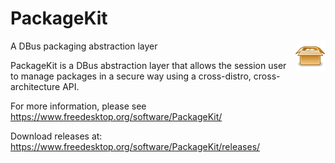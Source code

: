 PackageKit
==========
<img align="right" src="docs/html/img/packagekit.png">

A DBus packaging abstraction layer

PackageKit is a DBus abstraction layer that allows the session user to manage
packages in a secure way using a cross-distro, cross-architecture API.

For more information, please see https://www.freedesktop.org/software/PackageKit/

Download releases at: https://www.freedesktop.org/software/PackageKit/releases/

